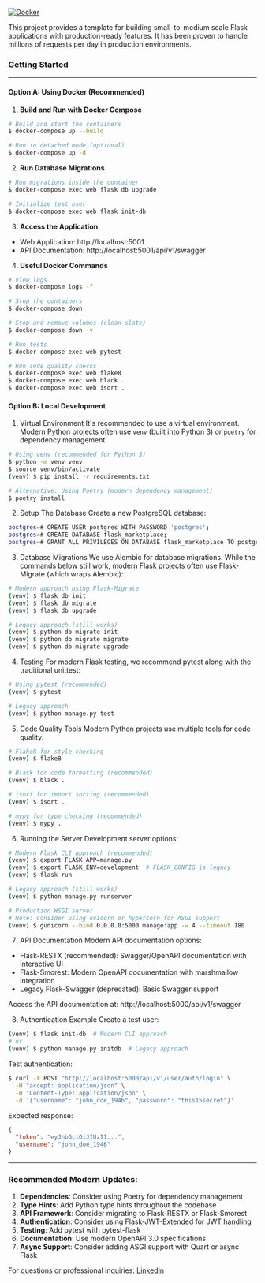 [![Docker](https://github.com/dydanz/flask-boilerplate/actions/workflows/docker-publish.yml/badge.svg)](https://github.com/dydanz/flask-boilerplate/actions/workflows/docker-publish.yml)

This project provides a template for building small-to-medium scale Flask applications with production-ready features. It has been proven to handle millions of requests per day in production environments.

### Getting Started

------------------------------------------------------------------------

#### Option A: Using Docker (Recommended)

1. **Build and Run with Docker Compose**
```sh
# Build and start the containers
$ docker-compose up --build

# Run in detached mode (optional)
$ docker-compose up -d
```

2. **Run Database Migrations**
```sh
# Run migrations inside the container
$ docker-compose exec web flask db upgrade

# Initialize test user
$ docker-compose exec web flask init-db
```

3. **Access the Application**
- Web Application: http://localhost:5001
- API Documentation: http://localhost:5001/api/v1/swagger

4. **Useful Docker Commands**
```sh
# View logs
$ docker-compose logs -f

# Stop the containers
$ docker-compose down

# Stop and remove volumes (clean slate)
$ docker-compose down -v

# Run tests
$ docker-compose exec web pytest

# Run code quality checks
$ docker-compose exec web flake8
$ docker-compose exec web black .
$ docker-compose exec web isort .
```

#### Option B: Local Development

1. Virtual Environment 
It's recommended to use a virtual environment. Modern Python projects often use `venv` (built into Python 3) or `poetry` for dependency management:

```sh
# Using venv (recommended for Python 3)
$ python -m venv venv
$ source venv/bin/activate 
(venv) $ pip install -r requirements.txt

# Alternative: Using Poetry (modern dependency management)
$ poetry install
```

2. Setup The Database
Create a new PostgreSQL database:
```sh
postgres=# CREATE USER postgres WITH PASSWORD 'postgres';
postgres=# CREATE DATABASE flask_marketplace;
postgres=# GRANT ALL PRIVILEGES ON DATABASE flask_marketplace TO postgres;
```

3. Database Migrations
We use Alembic for database migrations. While the commands below still work, modern Flask projects often use Flask-Migrate (which wraps Alembic):

```sh
# Modern approach using Flask-Migrate
(venv) $ flask db init
(venv) $ flask db migrate
(venv) $ flask db upgrade

# Legacy approach (still works)
(venv) $ python db migrate init
(venv) $ python db migrate migrate
(venv) $ python db migrate upgrade
```

4. Testing
For modern Flask testing, we recommend pytest along with the traditional unittest:
```sh
# Using pytest (recommended)
(venv) $ pytest

# Legacy approach
(venv) $ python manage.py test
```

5. Code Quality Tools
Modern Python projects use multiple tools for code quality:
```sh
# Flake8 for style checking
(venv) $ flake8

# Black for code formatting (recommended)
(venv) $ black .

# isort for import sorting (recommended)
(venv) $ isort .

# mypy for type checking (recommended)
(venv) $ mypy .
```

6. Running the Server
Development server options:
```sh
# Modern Flask CLI approach (recommended)
(venv) $ export FLASK_APP=manage.py
(venv) $ export FLASK_ENV=development  # FLASK_CONFIG is legacy
(venv) $ flask run

# Legacy approach (still works)
(venv) $ python manage.py runserver

# Production WSGI server
# Note: Consider using uvicorn or hypercorn for ASGI support
(venv) $ gunicorn --bind 0.0.0.0:5000 manage:app -w 4 --timeout 180
```

7. API Documentation
Modern API documentation options:

- Flask-RESTX (recommended): Swagger/OpenAPI documentation with interactive UI
- Flask-Smorest: Modern OpenAPI documentation with marshmallow integration
- Legacy Flask-Swagger (deprecated): Basic Swagger support

Access the API documentation at: http://localhost:5000/api/v1/swagger

8. Authentication Example
Create a test user:
```sh
(venv) $ flask init-db  # Modern CLI approach
# or
(venv) $ python manage.py initdb  # Legacy approach
```

Test authentication:
```sh
$ curl -X POST "http://localhost:5000/api/v1/user/auth/login" \
  -H "accept: application/json" \
  -H "Content-Type: application/json" \
  -d '{"username": "john_doe_1946", "password": "this15secret"}'
```

Expected response:
```json
{
  "token": "eyJhbGciOiJIUzI1...",
  "username": "john_doe_1946"
}
```

---

### Recommended Modern Updates:

1. **Dependencies**: Consider using Poetry for dependency management
2. **Type Hints**: Add Python type hints throughout the codebase
3. **API Framework**: Consider migrating to Flask-RESTX or Flask-Smorest
4. **Authentication**: Consider using Flask-JWT-Extended for JWT handling
5. **Testing**: Add pytest with pytest-flask
6. **Documentation**: Use modern OpenAPI 3.0 specifications
7. **Async Support**: Consider adding ASGI support with Quart or async Flask

For questions or professional inquiries: [Linkedin](https://www.linkedin.com/in/dandi-diputra/)

